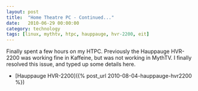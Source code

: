 ```yaml
---
layout: post
title:  "Home Theatre PC - Continued..."
date:   2010-06-29 00:00:00
category: technology
tags: [linux, mythtv, htpc, hauppauge, hvr-2200, eit]
---
```


Finally spent a few hours on my HTPC.  Previously the Hauppauge HVR-2200 was working fine in Kaffeine, but was not working in MythTV.  I finally resolved this issue, and typed up some details here.

 * [Hauppauge HVR-2200]({% post_url 2010-08-04-hauppauge-hvr2200 %})
